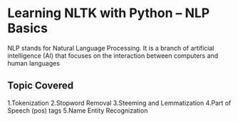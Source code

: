 # Learning NLTK with Python – NLP Basics
NLP stands for Natural Language Processing. It is a branch of artificial intelligence (AI) that focuses on the interaction between computers and human  languages

## Topic Covered
1.Tokenization
2.Stopword Removal
3.Steeming and Lemmatization
4.Part of Speech (pos) tags
5.Name Entity Recognization

